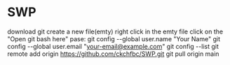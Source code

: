 # SWP
download git 
create a new file(emty)
right click in the emty file click on the "Open git bash here"
pase:
git config --global user.name "Your Name"
git config --global user.email "your-email@example.com"
git config --list
git remote add origin https://github.com/ckchfbc/SWP.git
git pull origin main 
